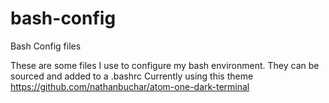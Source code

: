 # bash-config
Bash Config files

These are some files I use to configure my bash environment.
They can be sourced and added to a .bashrc
Currently using this theme https://github.com/nathanbuchar/atom-one-dark-terminal
